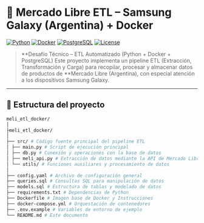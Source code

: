 # 🚀 Mercado Libre ETL – Samsung Galaxy (Argentina) + Docker

[![Python](https://img.shields.io/badge/Python-3.10+-blue.svg)](https://www.python.org/)
[![Docker](https://img.shields.io/badge/Docker-Enabled-blue.svg)](https://www.docker.com/)
[![PostgreSQL](https://img.shields.io/badge/PostgreSQL-SQL-green.svg)](https://www.postgresql.org/)
[![License](https://img.shields.io/badge/license-MIT-green.svg)](LICENSE)

> **Desafío Técnico – ETL Automatizado (Python + Docker + PostgreSQL)
Este proyecto implementa un pipeline ETL (Extracción, Transformación y Carga) para recopilar, procesar y almacenar datos de productos de 
**Mercado Libre (Argentina), con especial atención a los dispositivos Samsung Galaxy.
---
## 🧩 Estructura del proyecto

```bash
meli_etl_docker/
│
├meli_etl_docker/
│
├── src/ # Código fuente principal del pipeline ETL
│ ├── main.py # Script de ejecución principal
│ ├── db.py # Conexión y operaciones con la base de datos
│ ├── meli_api.py # Extracción de datos mediante la API de Mercado Libre
│ └── utils/ # Funciones auxiliares y procesamiento de datos
│
├── config.yaml # Archivo de configuración general
├── queries.sql # Consultas SQL para manipulación de datos
├── models.sql # Estructura de tablas y modelado de datos
├── requirements.txt # Dependencias de Python
├── Dockerfile # Imagen base de Docker y Instrucciones
├── docker-compose.yml # Orquestación de contenedores
├── .env.example # Variables de entorno de ejemplo
└── README.md # Este documento